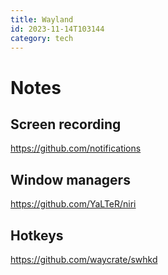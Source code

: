```yaml
---
title: Wayland
id: 2023-11-14T103144
category: tech
---
```


# Notes
## Screen recording
https://github.com/notifications

## Window managers
https://github.com/YaLTeR/niri

## Hotkeys
https://github.com/waycrate/swhkd
